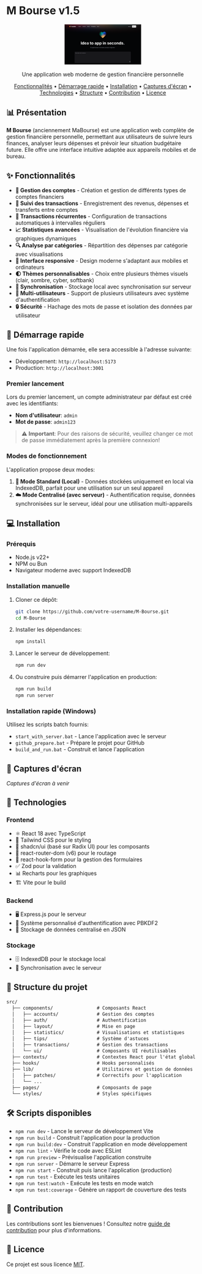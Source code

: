 # M Bourse v1.5

<p align="center">
  <img src="public/og-image.png" alt="M Bourse Logo" width="200" />
</p>

<p align="center">
  Une application web moderne de gestion financière personnelle
</p>

<p align="center">
  <a href="#fonctionnalités">Fonctionnalités</a> •
  <a href="#démarrage-rapide">Démarrage rapide</a> •
  <a href="#installation">Installation</a> •
  <a href="#capture-décran">Captures d'écran</a> •
  <a href="#technologies">Technologies</a> •
  <a href="#structure-du-projet">Structure</a> •
  <a href="#contribution">Contribution</a> •
  <a href="#licence">Licence</a>
</p>

## 📊 Présentation

**M Bourse** (anciennement MaBourse) est une application web complète de gestion financière personnelle, permettant aux utilisateurs de suivre leurs finances, analyser leurs dépenses et prévoir leur situation budgétaire future. Elle offre une interface intuitive adaptée aux appareils mobiles et de bureau.

## ✨ Fonctionnalités

- **🏦 Gestion des comptes** - Création et gestion de différents types de comptes financiers
- **💸 Suivi des transactions** - Enregistrement des revenus, dépenses et transferts entre comptes
- **🔄 Transactions récurrentes** - Configuration de transactions automatiques à intervalles réguliers
- **📈 Statistiques avancées** - Visualisation de l'évolution financière via graphiques dynamiques
- **🔍 Analyse par catégories** - Répartition des dépenses par catégorie avec visualisations
- **📱 Interface responsive** - Design moderne s'adaptant aux mobiles et ordinateurs
- **🌓 Thèmes personnalisables** - Choix entre plusieurs thèmes visuels (clair, sombre, cyber, softbank)
- **🔄 Synchronisation** - Stockage local avec synchronisation sur serveur
- **👥 Multi-utilisateurs** - Support de plusieurs utilisateurs avec système d'authentification
- **🔒 Sécurité** - Hachage des mots de passe et isolation des données par utilisateur

## 🚀 Démarrage rapide

Une fois l'application démarrée, elle sera accessible à l'adresse suivante:
- Développement: `http://localhost:5173`
- Production: `http://localhost:3001`

### Premier lancement

Lors du premier lancement, un compte administrateur par défaut est créé avec les identifiants:
- **Nom d'utilisateur**: `admin`
- **Mot de passe**: `admin123`

> ⚠️ **Important**: Pour des raisons de sécurité, veuillez changer ce mot de passe immédiatement après la première connexion!

### Modes de fonctionnement

L'application propose deux modes:

1. **📱 Mode Standard (Local)** - Données stockées uniquement en local via IndexedDB, parfait pour une utilisation sur un seul appareil
2. **☁️ Mode Centralisé (avec serveur)** - Authentification requise, données synchronisées sur le serveur, idéal pour une utilisation multi-appareils

## 💻 Installation

### Prérequis

- Node.js v22+
- NPM ou Bun
- Navigateur moderne avec support IndexedDB

### Installation manuelle

1. Cloner ce dépôt:
   ```bash
   git clone https://github.com/votre-username/M-Bourse.git
   cd M-Bourse
   ```

2. Installer les dépendances:
   ```bash
   npm install
   ```

3. Lancer le serveur de développement:
   ```bash
   npm run dev
   ```

4. Ou construire puis démarrer l'application en production:
   ```bash
   npm run build
   npm run server
   ```

### Installation rapide (Windows)

Utilisez les scripts batch fournis:
- `start_with_server.bat` - Lance l'application avec le serveur
- `github_prepare.bat` - Prépare le projet pour GitHub
- `build_and_run.bat` - Construit et lance l'application

## 📱 Captures d'écran

*Captures d'écran à venir*

## 🧰 Technologies

### Frontend
- ⚛️ React 18 avec TypeScript
- 🎨 Tailwind CSS pour le styling
- 🧩 shadcn/ui (basé sur Radix UI) pour les composants
- 🔀 react-router-dom (v6) pour le routage
- 📝 react-hook-form pour la gestion des formulaires
- ✅ Zod pour la validation
- 📊 Recharts pour les graphiques
- 🏗️ Vite pour le build

### Backend
- 🖥️ Express.js pour le serveur
- 🔐 Système personnalisé d'authentification avec PBKDF2
- 📂 Stockage de données centralisé en JSON

### Stockage
- 🗄️ IndexedDB pour le stockage local
- 🔄 Synchronisation avec le serveur

## 📁 Structure du projet

```
src/
  ├── components/                # Composants React
  │   ├── accounts/              # Gestion des comptes
  │   ├── auth/                  # Authentification
  │   ├── layout/                # Mise en page
  │   ├── statistics/            # Visualisations et statistiques
  │   ├── tips/                  # Système d'astuces
  │   ├── transactions/          # Gestion des transactions
  │   └── ui/                    # Composants UI réutilisables
  ├── contexts/                  # Contextes React pour l'état global
  ├── hooks/                     # Hooks personnalisés
  ├── lib/                       # Utilitaires et gestion de données
  │   ├── patches/               # Correctifs pour l'application
  │   └── ...
  ├── pages/                     # Composants de page
  └── styles/                    # Styles spécifiques
```

## 🛠️ Scripts disponibles

- `npm run dev` - Lance le serveur de développement Vite
- `npm run build` - Construit l'application pour la production
- `npm run build:dev` - Construit l'application en mode développement
- `npm run lint` - Vérifie le code avec ESLint
- `npm run preview` - Prévisualise l'application construite
- `npm run server` - Démarre le serveur Express
- `npm run start` - Construit puis lance l'application (production)
- `npm run test` - Exécute les tests unitaires
- `npm run test:watch` - Exécute les tests en mode watch
- `npm run test:coverage` - Génère un rapport de couverture des tests

## 👥 Contribution

Les contributions sont les bienvenues ! Consultez notre [guide de contribution](CONTRIBUTING.md) pour plus d'informations.

## 📜 Licence

Ce projet est sous licence [MIT](LICENSE).
